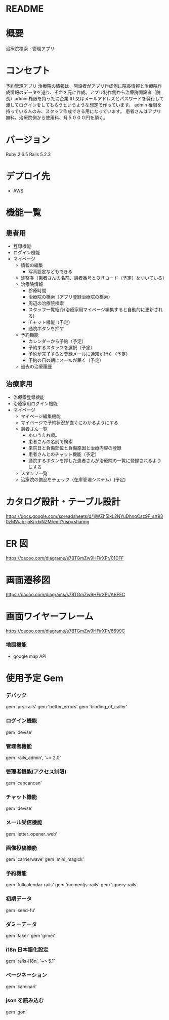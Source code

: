 # README

#

# 概要

治療院検索・管理アプリ

# コンセプト

予約管理アプリ
治療院の情報は、開設者がアプリ作成側に院長情報と治療院作成情報のデータを送り、それを元に作成。アプリ制作側から治療院開設者（院長）admin 権限を持ったに企業 ID 又はメールアドレスとパスワードを発行して渡してログインをしてもらうというような想定で作っています。
admin 権限を持っている人のみ、スタッフ作成できる用になっています。
患者さんはアプリ無料。治療院側から使用料、月５０００円を頂く。

# バージョン

Ruby 2.6.5 Rails 5.2.3

# デプロイ先

- AWS

# 機能一覧

## 患者用

- 登録機能
- ログイン機能
- マイページ
  - 情報の編集
    - 写真設定などもできる
  - 診察券（患者さんの名前、患者番号とＱＲコード（予定）をついている）
  - 治療院情報
    - 診療時間
    - 治療院の検索（アプリ登録治療院の検索）
    - 周辺の治療院検索
    - スタッフ一覧紹介(治療家用マイページ編集すると自動的に更新される)
    - チャット機能（予定）
    - 通院ボタンを押す
  - 予約機能
    - カレンダーから予約（予定）
    - 予約するスタッフを選択（予定）
    - 予約が完了すると登録メールに通知が行く（予定）
    - 予約の日の朝にメールが届く（予定）
  - 過去の治療履歴

## 治療家用

- 治療家登録機能
- 治療家用ログイン機能
- マイページ
  - マイページ編集機能
  - マイページで予約状況が直ぐにわかるようにする
  - 患者さん一覧
    - あいうえお順。
    - 患者さんの名前で検索
    - 来院日と負傷部位と負傷原因と治療内容の登録
    - 患者さんとのチャット機能（予定）
    - 通院するボタンを押した患者さんが治療院の一覧に登録されるようにする
  - スタッフ一覧
  - 治療院の備品をチェック（在庫管理システム）(予定)

# カタログ設計・テーブル設計

https://docs.google.com/spreadsheets/d/1jWZh5IkL2NYuDhnqCsz9F_sX930zMWJb-jbKj-dxNZM/edit?usp=sharing

# ER 図

https://cacoo.com/diagrams/s7BTGmZw9HFirXPr/01DFF

# 画面遷移図

https://cacoo.com/diagrams/s7BTGmZw9HFirXPr/ABFEC

# 画面ワイヤーフレーム

https://cacoo.com/diagrams/s7BTGmZw9HFirXPr/8699C

### 地図機能

- google map API

# 使用予定 Gem

### デバック

gem 'pry-rails'
gem 'better_errors'
gem 'binding_of_caller'

### ログイン機能

gem 'devise'

### 管理者機能

gem 'rails_admin', '~> 2.0'

### 管理者機能(アクセス制限)

gem 'cancancan'

### チャット機能

gem 'devise'

### メール受信機能

gem 'letter_opener_web'

### 画像投稿機能

gem 'carrierwave'
gem 'mini_magick'

### 予約機能

gem 'fullcalendar-rails'
gem 'momentjs-rails'
gem 'jquery-rails'

### 初期データ

gem 'seed-fu'

### ダミーデータ

gem 'faker'
gem 'gimei'

### i18n 日本語化設定

gem 'rails-i18n', '~> 5.1'

### ページネーション

gem 'kaminari'

### json を読み込む

gem 'gon'
